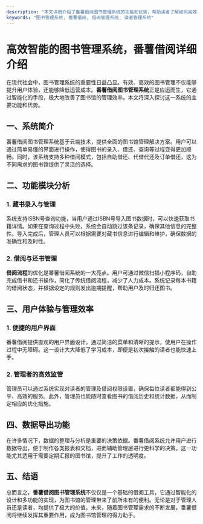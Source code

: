 ```yaml
---
description: "本文详细介绍了番薯借阅图书管理系统的功能和优势，帮助读者了解如何高效管理图书资源。"
keywords: "图书管理系统, 番薯借阅, 借阅管理系统, 读者管理系统"
---
```

# 高效智能的图书管理系统，番薯借阅详细介绍

在现代社会中，图书管理系统的重要性日益凸显。有效、高效的图书管理不仅能够提升用户体验，还能够降低运营成本。**番薯借阅图书管理系统**正是应运而生，它通过智能化的手段，极大地改善了图书馆的管理效率。本文将深入探讨这一系统的主要功能和优势。

## 一、系统简介

番薯借阅图书管理系统基于云端技术，提供全面的图书馆管理解决方案。用户可以通过简单易懂的界面进行操作，使得图书的录入、借还、查询等过程变得更加顺畅。同时，该系统支持多种借阅模式，包括自助借还、代借代还及订单借还，这为不同需求的图书馆提供了灵活的选择。

## 二、功能模块分析

### 1. 藏书录入与管理

系统支持ISBN号查询功能，当用户通过ISBN号导入图书数据时，可以快速获取书籍详情。如果在查询过程中失败，系统会自动跳过该条记录，确保其他信息的完整性。导入完成后，管理人员可以根据需要对藏书信息进行编辑和维护，确保数据的准确性和及时性。

### 2. 借阅与还书管理

**借阅流程**的优化是番薯借阅系统的一大亮点。用户可通过微信扫描小程序码，自助完成借书和还书操作，简化了传统借阅流程，减少了人力成本。系统记录每本书籍的借阅状态，并根据设定的规则发出逾期提醒，帮助用户及时归还图书。

## 三、用户体验与管理效率

### 1. 便捷的用户界面

番薯借阅提供直观的用户界面设计，通过简洁的菜单和清晰的提示，使用户在操作过程中无障碍。这一设计大大降低了学习成本，即便是初次接触的读者也能快速上手。

### 2. 管理者的高效监管

管理员可以通过系统实现对读者的管理及借阅权限设置，确保每位读者都能得到公平、高效的服务。此外，管理员也能随时查看图书的借阅历史和统计数据，从而制定相应的优化措施。

## 四、数据导出功能

在许多情况下，数据的整理与分析是重要的决策依据。番薯借阅系统允许用户进行数据导出，便于制作各类报表和文档，进而辅助管理层进行更科学的决策。这一功能尤其适用于需要定期汇报的图书馆，提升了工作的透明度。

## 五、结语

总而言之，**番薯借阅图书管理系统**不仅仅是一个基础的借阅工具，它通过智能化的设计和多功能的实现，为图书馆的管理带来了前所未有的便利。无论是对于管理人员还是读者，均提供了极大的价值。未来，随着图书管理需求的不断发展，番薯借阅将继续发挥其重要作用，成为图书馆管理的得力助手。
